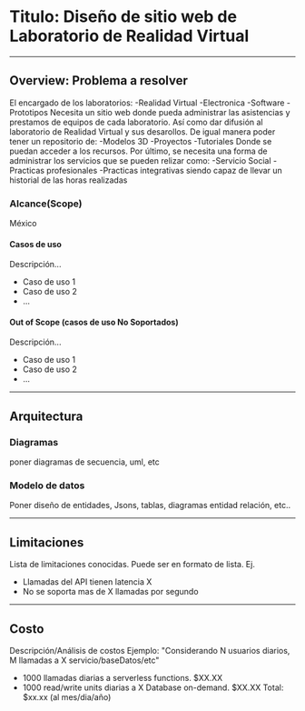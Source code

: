 # Titulo: Diseño de sitio web de Laboratorio de Realidad Virtual 
---
## Overview: Problema a resolver
El encargado de los laboratorios:
    -Realidad Virtual 
    -Electronica
    -Software
    -Prototipos 
Necesita un sitio web donde pueda administrar las asistencias y prestamos de equipos de cada laboratorio. Así como dar difusión al laboratorio de Realidad Virtual y 
sus desarollos. 
De igual manera poder tener un repositorio de:
    -Modelos 3D
    -Proyectos
    -Tutoriales 
Donde se puedan acceder a los recursos.
Por último, se necesita una forma de administrar los servicios que se pueden relizar como:
    -Servicio Social 
    -Practicas profesionales
    -Practicas integrativas 
siendo capaz de llevar un historial de las horas realizadas

### Alcance(Scope)
México

#### Casos de uso
Descripción...
* Caso de uso 1
* Caso de uso 2
* ...

#### Out of Scope (casos de uso No Soportados)
Descripción...
* Caso de uso 1
* Caso de uso 2
* ...
---
## Arquitectura

### Diagramas
poner diagramas de secuencia, uml, etc

### Modelo de datos
Poner diseño de entidades, Jsons, tablas, diagramas entidad relación, etc..

---
## Limitaciones
Lista de limitaciones conocidas. Puede ser en formato de lista.
Ej.
* Llamadas del API tienen latencia X
* No se soporta mas de X llamadas por segundo
---
## Costo
Descripción/Análisis de costos
Ejemplo:
"Considerando N usuarios diarios, M llamadas a X servicio/baseDatos/etc"
* 1000 llamadas diarias a serverless functions. $XX.XX
* 1000 read/write units diarias a X Database on-demand. $XX.XX
Total: $xx.xx (al mes/dia/año)
